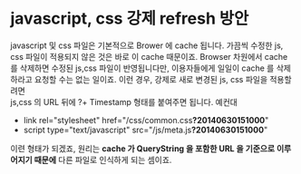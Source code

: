 # javascript, css 강제 refresh 방안

javascript 및 css 파일은 기본적으로 Brower 에 cache 됩니다.
가끔씩 수정한 js, css 파일이 적용되지 않은 것은 바로 이 cache 때문이죠.
Browser 차원에서 cache 를 삭제하면 수정된 js,css 파일이 반영됩니다만, 이용자들에게 일일이 cache 를 삭제하라고 요청할 수는 없는 일이죠.
이런 경우, 강제로 새로 변경된 js, css 파일을 적용할려면<br>js,css 의 URL 뒤에 ?+ Timestamp 형태를 붙여주면 됩니다.
예컨대

- link rel=&quot;stylesheet&quot; href=&quot;/css/common.css<strong>?20140630151000</strong>&quot;
- script type=&quot;text/javascript&quot; src=&quot;/js/meta.js<strong>?20140630151000</strong>&quot;

이련 형태가 되겠죠,
원리는 **cache 가 QueryString 을 포함한 URL 을 기준으로 이루어지기 때문에** 다른 파일로 인식하게 되는 셈이죠.
